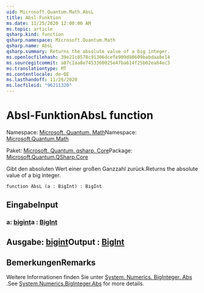 ```yaml
---
uid: Microsoft.Quantum.Math.AbsL
title: Absl-Funktion
ms.date: 11/25/2020 12:00:00 AM
ms.topic: article
qsharp.kind: function
qsharp.namespace: Microsoft.Quantum.Math
qsharp.name: AbsL
qsharp.summary: Returns the absolute value of a big integer.
ms.openlocfilehash: 39e21c8578c91306dcefe909d80609babdaa8e14
ms.sourcegitcommit: a87c1aa8e7453360025e47ba614f25b02ea84ec3
ms.translationtype: MT
ms.contentlocale: de-DE
ms.lasthandoff: 11/26/2020
ms.locfileid: "96211320"
---
```

# <a name="absl-function"></a><span data-ttu-id="ea300-102">Absl-Funktion</span><span class="sxs-lookup"><span data-stu-id="ea300-102">AbsL function</span></span>

<span data-ttu-id="ea300-103">Namespace: [Microsoft. Quantum. Math](xref:Microsoft.Quantum.Math)</span><span class="sxs-lookup"><span data-stu-id="ea300-103">Namespace: [Microsoft.Quantum.Math](xref:Microsoft.Quantum.Math)</span></span>

<span data-ttu-id="ea300-104">Paket: [Microsoft. Quantum. qsharp. Core](https://nuget.org/packages/Microsoft.Quantum.QSharp.Core)</span><span class="sxs-lookup"><span data-stu-id="ea300-104">Package: [Microsoft.Quantum.QSharp.Core](https://nuget.org/packages/Microsoft.Quantum.QSharp.Core)</span></span>


<span data-ttu-id="ea300-105">Gibt den absoluten Wert einer großen Ganzzahl zurück.</span><span class="sxs-lookup"><span data-stu-id="ea300-105">Returns the absolute value of a big integer.</span></span>

```qsharp
function AbsL (a : BigInt) : BigInt
```


## <a name="input"></a><span data-ttu-id="ea300-106">Eingabe</span><span class="sxs-lookup"><span data-stu-id="ea300-106">Input</span></span>

### <a name="a--bigint"></a><span data-ttu-id="ea300-107">a: [bigint](xref:microsoft.quantum.lang-ref.bigint)</span><span class="sxs-lookup"><span data-stu-id="ea300-107">a : [BigInt](xref:microsoft.quantum.lang-ref.bigint)</span></span>





## <a name="output--bigint"></a><span data-ttu-id="ea300-108">Ausgabe: [bigint](xref:microsoft.quantum.lang-ref.bigint)</span><span class="sxs-lookup"><span data-stu-id="ea300-108">Output : [BigInt](xref:microsoft.quantum.lang-ref.bigint)</span></span>



## <a name="remarks"></a><span data-ttu-id="ea300-109">Bemerkungen</span><span class="sxs-lookup"><span data-stu-id="ea300-109">Remarks</span></span>

<span data-ttu-id="ea300-110">Weitere Informationen finden Sie unter [System. Numerics. BigInteger. Abs](https://docs.microsoft.com/dotnet/api/system.numerics.biginteger.abs) .</span><span class="sxs-lookup"><span data-stu-id="ea300-110">See [System.Numerics.BigInteger.Abs](https://docs.microsoft.com/dotnet/api/system.numerics.biginteger.abs) for more details.</span></span>